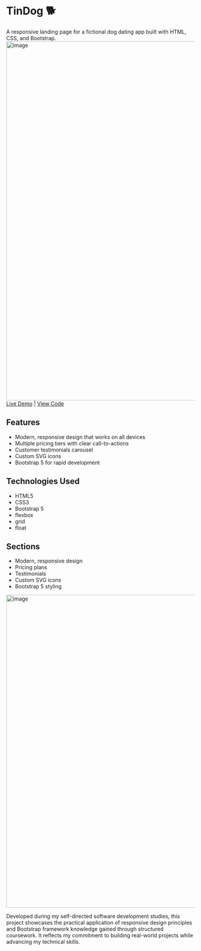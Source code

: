 # TinDog 🐕

A responsive landing page for a fictional dog dating app built with HTML, CSS, and Bootstrap.
<img width="1855" height="957" alt="image" src="https://github.com/user-attachments/assets/751b88a9-2796-4ee9-b3bb-a321cd3381f1" />
[Live Demo](your-demo-link) | [View Code](github-repo-link)

## Features
- Modern, responsive design that works on all devices
- Multiple pricing tiers with clear call-to-actions
- Customer testimonials carousel
- Custom SVG icons
- Bootstrap 5 for rapid development

## Technologies Used
- HTML5
- CSS3
- Bootstrap 5
- flexbox
- grid
- float


## Sections
- Modern, responsive design
- Pricing plans
- Testimonials
- Custom SVG icons
- Bootstrap 5 styling
  

<img width="1573" height="834" alt="image" src="https://github.com/user-attachments/assets/e6bec5a9-364b-48b9-bb8f-a0101534f7c8" />

Developed during my self-directed software development studies,
this project showcases the practical application of responsive design principles and Bootstrap framework knowledge gained through structured coursework. 
It reflects my commitment to building real-world projects while advancing my technical skills.
